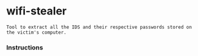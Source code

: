 # wifi-stealer

	Tool to extract all the IDS and their respective passwords stored on the victim's computer.

### Instructions 
